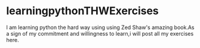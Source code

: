 # learningpythonTHWExercises
I am learning python the hard way using using Zed Shaw's amazing book.As a sign of my commitment and willingness to learn,i will
post all my exercises here.
